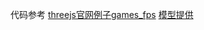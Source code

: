 
代码参考 [threejs官网例子games_fps](https://threejs.org/examples/#games_fps)
[模型提供](https://www.aplaybox.com/details/model/hYYrP5YeFcUq)